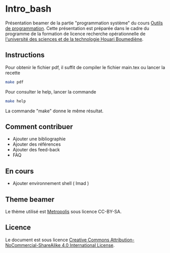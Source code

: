# Intro_bash

Présentation beamer de la partie "programmation système" du cours [Outils de programmation](http://www.github.com/bimade/outils_de_programmation). Cette présentation est préparée dans le cadre du programme de la formation de licence recherche opérationnelle de [l'université des sciences et de la technologie Houari Boumediène](http://www.usthb.dz).


## Instructions

Pour obtenir le fichier pdf, il suffit de compiler le fichier main.tex ou lancer la recette 

```sh
make pdf
```
Pour consulter le help, lancer la commande
```sh
make help
```
La commande "make" donne le même résultat. 
## Comment contribuer 

- Ajouter une bibliographie
- Ajouter des références
- Ajouter des feed-back
- FAQ

## En cours 
- Ajouter environnement shell ( Imad )

## Theme beamer

Le thème utilisé est [Metropolis](https://github.com/matze/mtheme) sous licence CC-BY-SA.

## Licence

Le document est sous licence  [Creative Commons Attribution-NoCommercial-ShareAlike 4.0 International License](http://creativecommons.org/licenses/by-nc-sa/4.0/).
